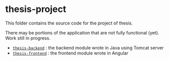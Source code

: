 # thesis-project

This folder contains the source code for the project of thesis.

There may be portions of the application that are not fully functional (yet).  
Work still in progress.

- [`thesis-backend`](thesis-backend/README.md) : the backend module wrote in Java using Tomcat server
- [`thesis-frontend`](thesis-frontend/README.md) : the frontend module wrote in Angular
